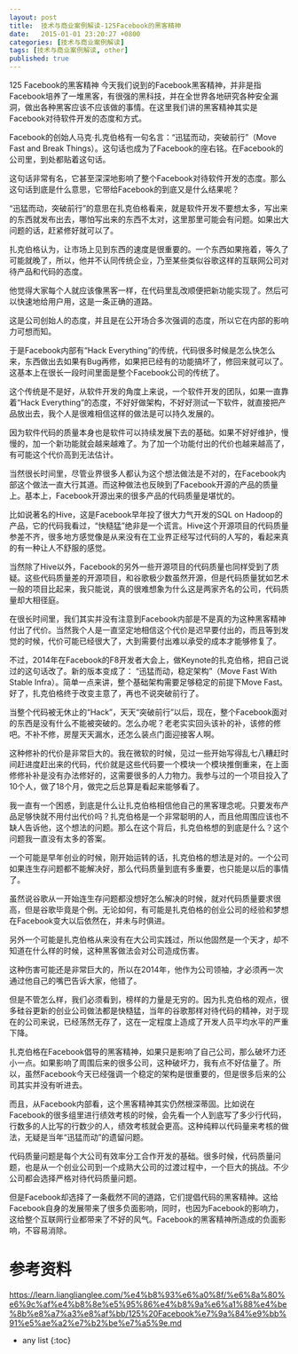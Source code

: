 ```yaml
---
layout: post
title:  技术与商业案例解读-125Facebook的黑客精神
date:   2015-01-01 23:20:27 +0800
categories: [技术与商业案例解读]
tags: [技术与商业案例解读, other]
published: true
---
```




125 Facebook的黑客精神
今天我们说到的Facebook黑客精神，并非是指Facebook培养了一堆黑客，有很强的黑科技，并在全世界各地研究各种安全漏洞，做出各种黑客应该不应该做的事情。在这里我们讲的黑客精神其实是Facebook对待软件开发的态度和方式。

Facebook的创始人马克·扎克伯格有一句名言：“迅猛而动，突破前行”（Move Fast and Break Things）。这句话也成为了Facebook的座右铭。在Facebook的公司里，到处都贴着这句话。

这句话非常有名，它甚至深深地影响了整个Facebook对待软件开发的态度。那么这句话到底是什么意思，它带给Facebook的到底又是什么结果呢？

“迅猛而动，突破前行”的意思在扎克伯格看来，就是软件开发不要想太多，写出来的东西就发布出去，哪怕写出来的东西不太对，这里那里可能会有问题。如果出大问题的话，赶紧修好就可以了。

扎克伯格认为，让市场上见到东西的速度是很重要的。一个东西如果拖着，等久了可能就晚了，所以，他并不认同传统企业，乃至某些类似谷歌这样的互联网公司对待产品和代码的态度。

他觉得大家每个人就应该像黑客一样，在代码里乱改顺便把新功能实现了。然后可以快速地给用户用，这是一条正确的道路。

这是公司创始人的态度，并且是在公开场合多次强调的态度，所以它在内部的影响力可想而知。

于是Facebook内部有“Hack Everything”的传统，代码很多时候是怎么快怎么来，东西做出去如果有Bug再修，如果把已经有的功能搞坏了，修回来就可以了。这基本上在很长一段时间里面是整个Facebook公司的传统了。

这个传统是不是好，从软件开发的角度上来说，一个软件开发的团队，如果一直靠着“Hack Everything”的态度，不好好做架构，不好好测试一下软件，就直接把产品放出去，我个人是很难相信这样的做法是可以持久发展的。

因为软件代码的质量本身也是软件可以持续发展下去的基础。如果不好好维护，慢慢的，加一个新功能就会越来越难了。为了加一个功能付出的代价也越来越高了，有可能这个代价高到无法估计。

当然很长时间里，尽管业界很多人都认为这个想法做法是不对的，在Facebook内部这个做法一直大行其道。而这种做法也反映到了Facebook开源的产品的质量上。基本上，Facebook开源出来的很多产品的代码质量是堪忧的。

比如说著名的Hive，这是Facebook早年投了很大力气开发的SQL on Hadoop的产品，它的代码我看过，“快糙猛”绝非是一个谎言。Hive这个开源项目的代码质量参差不齐，很多地方感觉像是从来没有在工业界正经写过代码的人写的，看起来真的有一种让人不舒服的感觉。

当然除了Hive以外，Facebook的另外一些开源项目的代码质量也同样受到了质疑。这些代码质量差的开源项目，和谷歌极少数虽然开源，但是代码质量犹如艺术一般的项目比起来，我只能说，真的很难想象为什么这是两家齐名的公司，代码质量却大相径庭。

在很长时间里，我们其实并没有注意到Facebook内部是不是真的为这种黑客精神付出了代价。当然我个人是一直坚定地相信这个代价是迟早要付出的，而且等到发觉的时候，代价可能已经很大了，大到需要付出难以承受的成本才能够修复了。

不过，2014年在Facebook的F8开发者大会上，做Keynote的扎克伯格，把自己说过的这句话改了。新的版本变成了： “迅猛而动，稳定架构”（Move Fast With Stable Infra）。简单一点来讲，整个基础架构需要足够稳定的前提下Move Fast。好了，扎克伯格终于改变主意了，再也不说突破前行了。

当整个代码被无休止的“Hack”，天天“突破前行”以后，现在，整个Facebook面对的东西是没有什么不能被突破的。怎么办呢？老老实实回头该补的补，该修的修吧。不补不修，房屋天天漏水，还怎么装点门面迎接客人啊。

这种修补的代价是非常巨大的。我在微软的时候，见过一些开始写得乱七八糟赶时间赶进度赶出来的代码，代价就是这些代码要一个模块一个模块推倒重来，在上面修修补补是没有办法修好的，这需要很多的人力物力。我参与过的一个项目投入了10个人，做了18个月，做完之后总算是看起来能够看了。

我一直有一个困惑，到底是什么让扎克伯格相信他自己的黑客理念呢。只要发布产品足够快就不用付出代价吗？扎克伯格是一个非常聪明的人，而且他周围应该也不缺人告诉他，这个想法的问题。那么在这个背后，扎克伯格想的到底是什么？这个问题我一直没有太多的答案。

一个可能是早年创业的时候，刚开始运转的话，扎克伯格的想法是对的。一个公司如果连生存问题都不能解决好，那么代码质量到底有多重要，也只能是以后的事情了。

虽然说谷歌从一开始连生存问题都没想好怎么解决的时候，就对代码质量要求很高，但是谷歌毕竟是个例。无论如何，有可能是扎克伯格的创业公司的经验和梦想在Facebook变大以后依然在，并未与时俱进。

另外一个可能是扎克伯格从来没有在大公司实践过，所以他固然是一个天才，却不知道在什么样的时候，这种黑客做法会对公司造成伤害。

这种伤害可能还是非常巨大的，所以在2014年，他作为公司领袖，才必须再一次通过他自己的嘴巴告诉大家，他错了。

但是不管怎么样，我们必须看到，榜样的力量是无穷的。因为扎克伯格的观点，很多硅谷更新的创业公司做法都是快糙猛，当年的谷歌那样对待代码的精神，对于现在的公司来说，已经荡然无存了，这在一定程度上造成了开发人员平均水平的严重下降。

扎克伯格在Facebook倡导的黑客精神，如果只是影响了自己公司，那么破坏力还小一点。如果影响了周围后来的很多公司，这种破坏力，我有点不好估量了。所以，虽然Facebook今天已经强调一个稳定的架构是很重要的，但是很多后来的公司其实并没有听进去。

而且，从Facebook内部看，这个黑客精神其实仍然根深蒂固。比如说在Facebook的很多组里进行绩效考核的时候，会先看一个人到底写了多少行代码，行数多的人比写的行数少的人，绩效考核就会更高。这种纯粹以代码量来考核的做法，无疑是当年“迅猛而动”的遗留问题。

代码质量问题是每个大公司有效率分工合作开发的基础。很多时候，代码质量问题，也是从一个创业公司到一个成熟大公司的过渡过程中，一个巨大的挑战。不少公司都会选择严格对待代码质量问题。

但是Facebook却选择了一条截然不同的道路，它们提倡代码的黑客精神。这给Facebook自身的发展带来了很多负面影响，同时，也因为Facebook的影响力，这给整个互联网行业都带来了不好的风气。Facebook的黑客精神所造成的负面影响，不容易消除。




# 参考资料

https://learn.lianglianglee.com/%e4%b8%93%e6%a0%8f/%e6%8a%80%e6%9c%af%e4%b8%8e%e5%95%86%e4%b8%9a%e6%a1%88%e4%be%8b%e8%a7%a3%e8%af%bb/125%20Facebook%e7%9a%84%e9%bb%91%e5%ae%a2%e7%b2%be%e7%a5%9e.md

* any list
{:toc}
